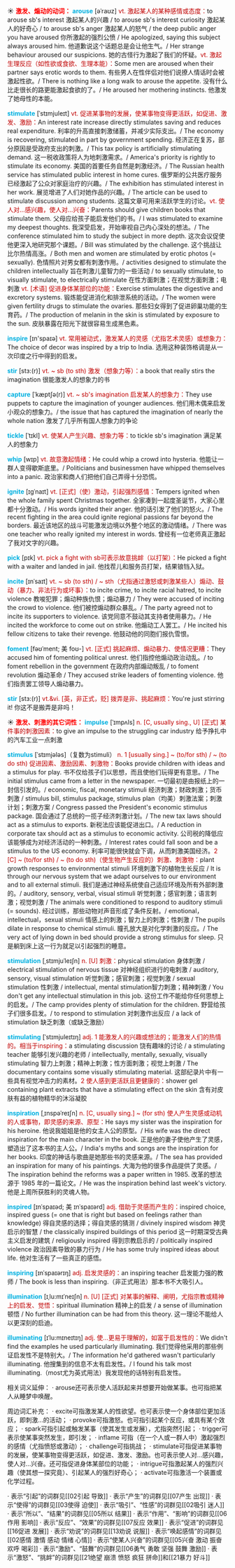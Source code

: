 ☀ <font color="red">**激发、煽动的动词：**</font>
<font color="sky blue">**arouse**</font> [əˈraʊz]
<font color="#c00000">vt. 激起某人的某种感情或态度：</font>to arouse sb's interest 激起某人的兴趣 / to arouse sb's interest curiosity 激起某人的好奇心 / to arouse sb's anger 激起某人的怒气 / the deep public anger you have aroused 你所激起的强烈公愤 / He apologized, saying this subject always aroused him. 他道歉说这个话题总是会让他生气。/ Her strange behaviour aroused our suspicions. 她的古怪行为激起了我们的怀疑。<font color="#c00000">vt. 激起生理反应（如性欲或食欲、生理本能）：</font>Some men are aroused when their partner says erotic words to them. 有些男人在性伴侣对他们说撩人情话时会被激起性欲。/ There is nothing like a long walk to arouse the appetite. 没有什么比走很长的路更能激起食欲的了。/ He aroused her mothering instincts. 他激发了她母性的本能。
           
<font color="sky blue">**stimulate**</font> [ˈstɪmjuleɪt]
<font color="#c00000">vt. 促进某事物的发展，使某事物变得更活跃，如促进、激发、激励：</font>An interest rate increase directly stimulates saving and reduces real expenditure. 利率的升高直接刺激储蓄，并减少实际支出。/ The economy is recovering, stimulated in part by government spending. 经济正在复苏，部分原因是受政府支出的刺激。/ This tax policy is artificially stimulating demand. 这一税收政策将人为地刺激需求。/ America's priority is rightly to stimulate its economy. 美国的首要任务自然是刺激经济。/ The Russian health service has stimulated public interest in home cures. 俄罗斯的公共医疗服务已经激起了公众对家庭治疗的兴趣。/ The exhibition has stimulated interest in her work. 展览增进了人们对她作品的兴趣。/ The article can be used to stimulate discussion among students. 这篇文章可用来活跃学生的讨论。<font color="#c00000">vt. 使人对…感兴趣，使人对…兴奋：</font>Parents should give children books that stimulate them. 父母应给孩子能启发他们的书。/ I was stimulated to examine my deepest thoughts. 我深受启发，开始审视自己内心深处的想法。/ The conference stimulated him to study the subject in more depth. 这次会议促使他更深入地研究那个课题。/ Bill was stimulated by the challenge. 这个挑战让比尔热情高涨。/ Both men and women are stimulated by erotic photos (= sexually). 色情照片对男女都有刺激作用。/ activities designed to stimulate the children intellectually 旨在刺激儿童智力的一些活动 / to sexually stimulate, to visually stimulate, to electrically stimulate 在性方面刺激；在视觉方面刺激；电刺激 <font color="#c00000">vt. [术语] 促进身体某部位的功能：</font>Exercise stimulates the digestive and excretory systems. 锻炼能促进消化和排泄系统的活动。/ The women were given fertility drugs to stimulate the ovaries. 那些妇女得到了促进卵巢功能的生育药。/ The production of melanin in the skin is stimulated by exposure to the sun. 皮肤暴露在阳光下就很容易生成黑色素。

<font color="sky blue">**inspire**</font> [ɪn'spaɪə] 
<font color="#c00000">vt. 常用被动式，激发某人的灵感（尤指艺术灵感）或想象力：</font>The choice of decor was inspired by a trip to India. 选用这种装饰格调是从一次印度之行中得到的启发。
                    
<font color="sky blue">**stir**</font> [stɜ:(r)]
<font color="#c00000">vt. ~ sb (to sth) 激发（想象力等）：</font>a book that really stirs the imagination 很能激发人的想象力的书

<font color="sky blue">**capture**</font> [ˈkæptʃə(r)]
<font color="#c00000">vt. ~ sb's imagination 启发某人的想象力：</font>They use puppets to capture the imagination of younger audiences. 他们用木偶来启发小观众的想象力。/ the issue that has captured the imagination of nearly the whole nation 激发了几乎所有国人想象力的争论          
           
<font color="sky blue">**tickle**</font> [ˈtɪkl]
<font color="#c00000">vt. 使某人产生兴趣、想象力等：</font>to tickle sb's imagination 满足某人的想象力

<font color="sky blue">**whip**</font> [wɪp]
<font color="#c00000">vt. 故意激起情绪：</font>He could whip a crowd into hysteria. 他能让一群人变得歇斯底里。/ Politicians and businessmen have whipped themselves into a panic. 政治家和商人们把他们自己弄得十分恐慌。
                     
<font color="sky blue">**ignite**</font> [ɪgˈnaɪt]
<font color="#c00000">vt. [正式]（使）激动，引起强烈感情：</font>Tempers ignited when the whole family spent Christmas together. 全家凑到一起度圣诞节，大家心里都十分激动。/ His words ignited their anger. 他的话引发了他们的怒火。/ The recent fighting in the area could ignite regional passions far beyond the borders. 最近该地区的战斗可能激发边境以外整个地区的激动情绪。/ There was one teacher who really ignited my interest in words. 曾经有一位老师真正激起了我对文字的兴趣。

<font color="sky blue">**pick**</font> [pɪk] 
<font color="#c00000">vt. pick a fight with sb可表示故意挑衅（以打架）：</font>He picked a fight with a waiter and landed in jail. 他找茬儿和服务员打架，结果锒铛入狱。

<font color="sky blue">**incite**</font> [ɪnˈsaɪt]
<font color="#c00000">vt. ~ sb (to sth) / ~ sth（尤指通过激怒或刺激某些人）煽动、鼓动（暴力、非法行为或坏事）：</font>to incite crime, to incite racial hatred, to incite violence 教唆犯罪；煽动种族仇恨；煽动暴力 / They were accused of inciting the crowd to violence. 他们被控煽动群众暴乱。/ The party agreed not to incite its supporters to violence. 该党同意不鼓动其支持者使用暴力。/ He incited the workforce to come out on strike. 他煽动工人罢工。/ He incited his fellow citizens to take their revenge. 他鼓动他的同胞们报仇雪恨。

<font color="sky blue">**foment**</font> [fəʊˈment; 美 foʊ-]
<font color="#c00000">vt. [正式] 挑起麻烦、煽动暴力、使情况更糟：</font>They accused him of fomenting political unrest. 他们指控他煽动政治动乱。/ to foment rebellion in the government 在政府内部煽动叛乱 / to foment revolution 煽动革命 / They accused strike leaders of fomenting violence. 他们指责罢工领导人煽动暴力。
           
<font color="sky blue">**stir**</font> [stɜ:(r)]
<font color="#c00000">vt.&vi. [英，非正式，贬] 拨弄是非、挑起麻烦：</font>You're just stirring it! 你这不是搬弄是非吗！

☀ <font color="red">**激发、刺激的其它词性：**</font>
<font color="sky blue">**impulse**</font> [ˈɪmpʌls]
<font color="#c00000">n. [C, usually sing., U] [正式] 某件事的刺激因素：</font>to give an impulse to the struggling car industry 给予挣扎中的汽车工业一点刺激

<font color="sky blue">**stimulus**</font> [ˈstɪmjələs]（复数为stimuli）
<font color="#c00000">n. 1 [usually sing.] ~ (to/for sth) / ~ (to do sth) 促进因素、激励因素、刺激物：</font>Books provide children with ideas and a stimulus for play. 书不仅给孩子们以思想，而且使他们玩得更有意思。/ The initial stimulus came from a letter in the newspaper. 一切最初是由报纸上的一封信引发的。/ economic, fiscal, monetary stimuli 经济刺激；财政刺激；货币刺激 / stimulus bill, stimulus package, stimulus plan（均美）刺激法案；刺激计划；刺激方案 / Congress passed the President's economic stimulus package. 国会通过了总统的一揽子经济刺激计划。/ The new tax laws should act as a stimulus to exports. 新税法应该能促进出口。/ A reduction in corporate tax should act as a stimulus to economic activity. 公司税的降低应该能够成为对经济活动的一种刺激。/ Interest rates could fall soon and be a stimulus to the US economy. 利率可能很快就会下调，从而刺激美国经济。<font color="#c00000">2 [C] ~ (to/for sth) / ~ (to do sth)（使生物产生反应的）刺激、刺激物：</font>plant growth responses to environmental stimuli 环境刺激下的植物生长反应 / It is through our nervous system that we adapt ourselves to our environment and to all external stimuli. 我们是通过神经系统使自己适应环境及所有外部刺激的。/ auditory, sensory, verbal, visual stimuli 听觉刺激；感官刺激；语言刺激；视觉刺激 / The animals were conditioned to respond to auditory stimuli (= sounds). 经过训练，那些动物对声音形成了条件反射。/ emotional，intellectual，sexual stimuli 情感上的刺激；智力上的刺激；性刺激 / The pupils dilate in response to chemical stimuli. 瞳孔放大是对化学刺激的反应。/ The very act of lying down in bed should provide a strong stimulus for sleep. 只是躺到床上这一行为就足以引起强烈的睡意。

<font color="sky blue">**stimulation**</font> [ˌstɪmjuˈleɪʃn]
<font color="#c00000">n. [U] 刺激：</font>physical stimulation 身体刺激 / electrical stimulation of nervous tissue 对神经组织进行的电刺激 / auditory, sensory, visual stimulation 听觉刺激；感官刺激；视觉刺激 / sexual stimulation 性刺激 / intellectual, mental stimulation智力刺激；精神刺激 / You don't get any intellectual stimulation in this job. 这份工作不能给你任何思想上的启发。/ The camp provides plenty of stimulation for the children. 野营给孩子们很多启发。/ to respond to stimulation 对刺激作出反应 / a lack of stimulation 缺乏刺激（或缺乏激励）

<font color="sky blue">**stimulating**</font> [ˈstɪmjuleɪtɪŋ]
<font color="#c00000">adj. 1 能激发人的兴趣或想法的；能激发人们的热情的。相当于inspiring：</font>a stimulating discussion 饶有趣味的讨论 / a stimulating teacher 能够引发兴趣的老师 / intellectually, mentally, sexually, visually stimulating 智力上刺激；精神上刺激；性方面刺激；视觉上刺激 / The documentary contains some visually stimulating material. 这部纪录片中有一些具有视觉冲击力的素材。<font color="#c00000">2 使人感到更活跃且更健康的：</font>shower gel containing plant extracts that have a stimulating effect on the skin 含有对皮肤有益的植物精华的沐浴凝胶
               
<font color="sky blue">**inspiration**</font> [ˌɪnspəˈreɪʃn]
<font color="#c00000">n. [C, usually sing.] ~ (for sth) 使人产生灵感或动机的人或事物，即灵感的来源、原型：</font>He says my sister was the inspiration for his heroine. 他说我姐姐是他的女主人公的原型。/ His wife was the direct inspiration for the main character in the book. 正是他的妻子使他产生了灵感，塑造出了这本书的主人公。/ India's myths and songs are the inspiration for her books. 印度的神话与歌曲是她那些书的灵感来源。/ The sea has provided an inspiration for many of his paintings. 大海为他的很多作品提供了灵感。/ The inspiration behind the reforms was a paper written in 1985. 改革的想法源于 1985 年的一篇论文。/ He was the inspiration behind last week's victory. 他是上周所获胜利的灵魂人物。       
           
<font color="sky blue">**inspired**</font> [ɪnˈspaɪəd; 美 ɪnˈspaɪərd]
<font color="#c00000">adj. 借助于灵感而产生的：</font>inspired choice, inspired guess (= one that is right but based on feelings rather than knowledge) 得自灵感的选择；得自灵感的猜测 / divinely inspired wisdom 神灵启示的智慧 / the classically inspired buildings of this period 这一时期深受古典主义启发的建筑 / religiously inspired 得到宗教启示的 / politically inspired violence 政治因素导致的暴力行为 / He has some truly inspired ideas about life. 他对生活有了一些真正的感悟。
           
<font color="sky blue">**inspiring**</font> [ɪnˈspaɪərɪŋ]
<font color="#c00000">adj. 启发灵感的：</font>an inspiring teacher 启发能力强的教师 / The book is less than inspiring.（非正式用法）那本书不大吸引人。

<font color="sky blue">**illumination**</font> [ɪˌlu:mɪˈneɪʃn]
<font color="#c00000">n. [U] [正式] 对某事的解释、阐明，尤指宗教或精神上的启发、觉悟：</font>spiritual illumination 精神上的启发 / a sense of illumination 顿悟 / No further illumination can be had from this theory. 这一理论不能给人以更深刻的启迪。

<font color="sky blue">**illuminating**</font> [ɪˈlu:mɪneɪtɪŋ]
<font color="#c00000">adj. 使…更易于理解的，如富于启发性的：</font>We didn't find the examples he used particularly illuminating. 我们觉得他采用的那些例证启发性不是特别大。/ The information he'd gathered wasn't particularly illuminating. 他搜集到的信息不太有启发性。/ I found his talk most illuminating.（most尤为英式用法）我发现他的话特别有启发性。

相关词义延伸：
· arouse还可表示使人活跃起来并想要开始做某事。也可指把某人从睡梦中唤醒。

周边词汇补充：
· excite可指激发某人的性欲望。也可表示使一个身体部位更加活跃，即刺激…的活动；
· provoke可指激怒。也可指引起某个反应，或具有某个效应；
· spark可指引起或触发某事（使其发生或发展），尤指突然引起；
· trigger可表示使某事突然发生，即引发；
· inflame 可指（在一个人或一群人中）激起强烈的感情（尤指愤怒或激动）；
· challenge可指挑战；
· stimulate可指促进某事物的发展，使某事物变得更活跃，如促进、激发、激励。也可表示使人对…感兴趣，使人对…兴奋。还可指促进身体某部位的功能；
· intrigue可指激起某人的强烈兴趣（使其想一探究竟）、引起某人的强烈好奇心；
· activate可指激活一个装置或化学过程。

· 表示“引起”的词群见[[02引起 导致]]
· 表示“产生”的词群见[[07产生 出现]]
· 表示“使得”的词群见[[03使得 迫使]]
· 表示“吸引”、“性感”的词群见[[02吸引 迷人]]
· 表示“所以”、“结果”的词群见[[05所以 结果]]
· 表示“作用”、“影响”的词群见[[06作用 影响]]
· 表示“反应”、“效果”的词群见[[07反应 效果]]
· 表示“促进”的词群见[[16促进 发展]]
· 表示“劝说”的词群见[[13劝说 说服]]
· 表示“唤起感情”的词群见[[02感情 激情 感动 情绪 心情]]
· 表示“使某人兴奋”的词群见[[05兴奋 激动 振奋 欢呼 喝彩]]
· 表示“激励”、“鼓舞”的词群见[[06勇气 勇敢 坚强 鼓舞 激励]]
· 表示“激怒”、“挑衅”的词群见[[21绝望 崩溃 愤怒 疯狂 拼命]]和[[21暴力 好斗]]
